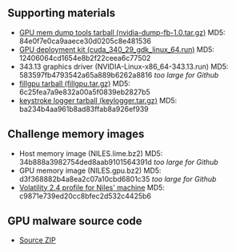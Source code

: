 ## Supporting materials
- [GPU mem dump tools tarball (nvidia-dump-fb-1.0.tar.gz)](materials/nvidia-dump-fb-1.0.tar.gz) MD5: 84e0f7e0ca9aaece30d0205c8e481536
- [GPU deployment kit (cuda_340_29_gdk_linux_64.run)](cuda_340_29_gdk_linux_64.run) MD5: 12406064cd1654e8b2f22ceea6c77502
- 343.13 graphics driver (NVIDIA-Linux-x86_64-343.13.run) MD5: 583597fb4793542a65a889b6262a8816 *too large for Github*
- [fillgpu tarball (fillgpu.tar.gz)](fillgpu.tar.gz) MD5: 6c25fea7a9e832a00a5f0839eb2827b5
- [keystroke logger tarball (keylogger.tar.gz)](keylogger.tar.gz) MD5: ba234b4aa961b8ad83ffab8a926ef939

## Challenge memory images
- Host memory image (NILES.lime.bz2) MD5: 34b888a3982754ded8aab9101564391d  *too large for Github*
- GPU memory image (NILES.gpu.bz2) MD5: d3f368882b4a8ea2c07a10cbd6801c35 *too large for Github*
- [Volatility 2.4 profile for Niles' machine](Xubuntu1404.zip) MD5: c9871e739ed20cc8bfec2d532c4425b6

## GPU malware source code
- [Source ZIP](source.zip)
